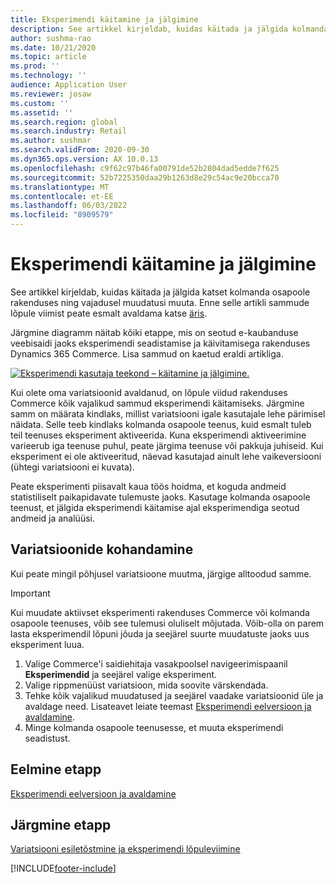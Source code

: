 ```yaml
---
title: Eksperimendi käitamine ja jälgimine
description: See artikkel kirjeldab, kuidas käitada ja jälgida kolmanda osapoole teenuse katsetust. Selles kirjeldatakse ka, kuidas muuta variatsioone pärast eksperimendi alustamist.
author: sushma-rao
ms.date: 10/21/2020
ms.topic: article
ms.prod: ''
ms.technology: ''
audience: Application User
ms.reviewer: josaw
ms.custom: ''
ms.assetid: ''
ms.search.region: global
ms.search.industry: Retail
ms.author: sushmar
ms.search.validFrom: 2020-09-30
ms.dyn365.ops.version: AX 10.0.13
ms.openlocfilehash: c9f62c97b46fa00791de52b2804dad5edde7f625
ms.sourcegitcommit: 52b7225350daa29b1263d8e29c54ac9e20bcca70
ms.translationtype: MT
ms.contentlocale: et-EE
ms.lasthandoff: 06/03/2022
ms.locfileid: "8909579"
---
```

# <a name="run-and-monitor-an-experiment"></a>Eksperimendi käitamine ja jälgimine

See artikkel kirjeldab, kuidas käitada ja jälgida katset kolmanda osapoole rakenduses ning vajadusel muudatusi muuta. Enne selle artikli sammude lõpule viimist peate esmalt avaldama katse [äris](experimentation-preview-publish.md). 

Järgmine diagramm näitab kõiki etappe, mis on seotud e-kaubanduse veebisaidi jaoks eksperimendi seadistamise ja käivitamisega rakenduses Dynamics 365 Commerce. Lisa sammud on kaetud eraldi artikliga.

[ ![Eksperimendi kasutaja teekond – käitamine ja jälgimine.](./media/experimentation_run_monitor.svg) ](./media/experimentation_run_monitor.svg#lightbox)

Kui olete oma variatsioonid avaldanud, on lõpule viidud rakenduses Commerce kõik vajalikud sammud eksperimendi käitamiseks. Järgmine samm on määrata kindlaks, millist variatsiooni igale kasutajale lehe pärimisel näidata. Selle teeb kindlaks kolmanda osapoole teenus, kuid esmalt tuleb teil teenuses eksperiment aktiveerida. Kuna eksperimendi aktiveerimine varieerub iga teenuse puhul, peate järgima teenuse või pakkuja juhiseid. Kui eksperiment ei ole aktiveeritud, näevad kasutajad ainult lehe vaikeversiooni (ühtegi variatsiooni ei kuvata).

Peate eksperimenti piisavalt kaua töös hoidma, et koguda andmeid statistiliselt paikapidavate tulemuste jaoks. Kasutage kolmanda osapoole teenust, et jälgida eksperimendi käitamise ajal eksperimendiga seotud andmeid ja analüüsi.

## <a name="adjust-your-variations"></a>Variatsioonide kohandamine
Kui peate mingil põhjusel variatsioone muutma, järgige alltoodud samme.

> [!IMPORTANT]
> Kui muudate aktiivset eksperimenti rakenduses Commerce või kolmanda osapoole teenuses, võib see tulemusi oluliselt mõjutada. Võib-olla on parem lasta eksperimendil lõpuni jõuda ja seejärel suurte muudatuste jaoks uus eksperiment luua.

1. Valige Commerce'i saidiehitaja vasakpoolsel navigeerimispaanil **Eksperimendid** ja seejärel valige eksperiment. 
1. Valige rippmenüüst variatsioon, mida soovite värskendada.
1. Tehke kõik vajalikud muudatused ja seejärel vaadake variatsioonid üle ja avaldage need. Lisateavet leiate teemast [Eksperimendi eelversioon ja avaldamine](experimentation-preview-publish.md).
1. Minge kolmanda osapoole teenusesse, et muuta eksperimendi seadistust.
    
## <a name="previous-step"></a>Eelmine etapp
[Eksperimendi eelversioon ja avaldamine](experimentation-preview-publish.md)

## <a name="next-step"></a>Järgmine etapp
[Variatsiooni esiletõstmine ja eksperimendi lõpuleviimine](experimentation-review-complete.md)


[!INCLUDE[footer-include](../includes/footer-banner.md)]